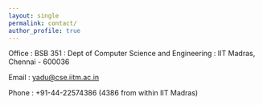 ```yaml
---
layout: single
permalink: contact/
author_profile: true
---
```


Office
: BSB 351
: Dept of Computer Science and Engineering
: IIT Madras, Chennai - 600036

Email
: yadu@cse.iitm.ac.in

Phone
: +91-44-22574386 (4386 from within IIT Madras)
